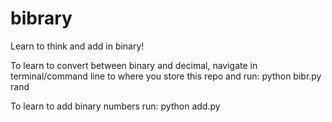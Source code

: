 # bibrary
Learn to think and add in binary!

To learn to convert between binary and decimal, navigate in terminal/command line to where you store this repo and run: python bibr.py rand

To learn to add binary numbers run: python add.py
